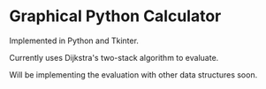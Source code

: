 # Graphical Python Calculator


Implemented in Python and Tkinter.

Currently uses Dijkstra's two-stack algorithm to evaluate. 

Will be implementing the evaluation with other data structures soon.
